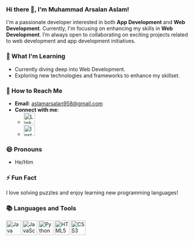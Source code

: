 ### Hi there 👋, I'm Muhammad Arsalan Aslam!

I'm a passionate developer interested in both **App Development** and **Web Development**. Currently, I'm focusing on enhancing my skills in **Web Development**. I’m always open to collaborating on exciting projects related to web development and app development initiatives.

### 🌱 What I'm Learning
- Currently diving deep into Web Development.  
- Exploring new technologies and frameworks to enhance my skillset.

### 🔗 How to Reach Me
- **Email**: [aslamarsalan958@gmail.com](mailto:aslamarsalan958@gmail.com)
- **Connect with me**:
  - [<img src="https://cdn.jsdelivr.net/npm/simple-icons@v3/icons/linkedin.svg" alt="LinkedIn" width="30" height="30"/>](https://www.linkedin.com/in/arsalan-aslam-9b106629b/)
  - [<img src="https://cdn.jsdelivr.net/npm/simple-icons@v3/icons/instagram.svg" alt="Instagram" width="30" height="30"/>](https://www.instagram.com/arsalanaslam11/)

### 😄 Pronouns
- He/Him

### ⚡ Fun Fact
I love solving puzzles and enjoy learning new programming languages!

### 📚 Languages and Tools
<img src="https://cdn.jsdelivr.net/npm/simple-icons@v3/icons/java.svg" alt="Java" width="40" height="40"/>
<img src="https://cdn.jsdelivr.net/npm/simple-icons@v3/icons/javascript.svg" alt="JavaScript" width="40" height="40"/>
<img src="https://cdn.jsdelivr.net/npm/simple-icons@v3/icons/python.svg" alt="Python" width="40" height="40"/>
<img src="https://cdn.jsdelivr.net/npm/simple-icons@v3/icons/html5.svg" alt="HTML5" width="40" height="40"/>
<img src="https://cdn.jsdelivr.net/npm/simple-icons@v3/icons/css3.svg" alt="CSS3" width="40" height="40"/>


